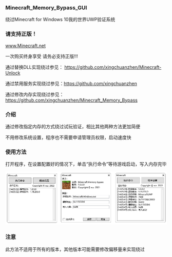 ### Minecraft_Memory_Bypass_GUI

绕过Minecraft for Windows 10我的世界UWP验证系统


### 请支持正版！

www.Minecraft.net

一次购买终身享受 请务必支持正版!!!

通过替换DLL实现绕过参见： https://github.com/xingchuanzhen/Minecraft-Unlock

通过禁用服务实现绕过参见：https://github.com/xingchuanzhen

通过修改内存实现绕过参见：https://github.com/xingchuanzhen/Minecraft_Memory_Bypass

### 介绍

通过修改指定内存的方式绕过试玩验证，相比其他两种方法更加简便

不用修改系统设置，程序也不需要申请管理员权限，启动速度快

### 使用方法

打开程序，在设置配置好的情况下，单击“执行命令”等待游戏启动，写入内存完毕

![Snipaste_2021-07-03_13-07-08](Snipaste_2022-01-23_14-06-39.png)

### 注意

此方法不适用于所有的版本，其他版本可能需要修改偏移量来实现绕过

